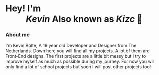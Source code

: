 # Hey! I'm <center><strong><em> Kevin </em></strong> Also known as <strong><em> Kizc </strong></em> :wave:
  ### About me
I'm Kevin Bölte, A 19 year old Developer and Designer from The Netherlands.  Down here you will find all my projects. A lot of them are Front-End designs. The first projects are a little bit messy but I try to improve myself as much as possible during my journey. For now you wil only find a lot of school projects but soon I will post other projects too!

